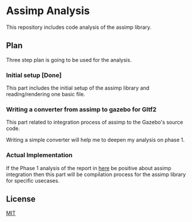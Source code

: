 # Assimp Analysis

This repository includes code analysis of the
assimp library.


## Plan

Three step plan is going to be used for the analysis.

### Initial setup [Done]

This part includes the initial setup of the assimp library and reading/rendering one basic file.

### Writing a converter from assimp to gazebo for Gltf2 

This part related to integration process of assimp to the Gazebo's source code.

Writing a simple converter will help me to deepen my analysis on phase 1.


### Actual Implementation

If the Phase 1 analysis of the report in [here](https://docs.google.com/document/d/1bs38PMkIK1B6EcN0l4knN2lFnWhiU4hVGH9SBK0zUMU/edit?usp=sharing) be positive about assimp  integration then this part will be compilation process for the assimp library for specific usecases.  


## License
[MIT](https://choosealicense.com/licenses/mit/)